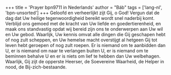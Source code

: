+++
title = 'Prayer bpn9711 in Nederlands'
author = "Báb"
tags = ['lang-nl', 'bpn-unsorted']
+++
Geloofd en verheerlijkt zijt Gij, o God! Vergun dat de dag dat Uw heilige tegenwoordigheid bereikt wordt snel naderbij komt. Verblijd ons gemoed met de kracht van Uw liefde en goedertierenheid, en maak ons standvastig opdat wij bereid zijn ons te onderwerpen aan Uw wil en Uw gebod. Waarlijk, Uw kennis omvat alle dingen die Gij geschapen hebt of nog zult scheppen, en Uw hemelse macht overstijgt al hetgeen Gij tot leven hebt geroepen of nog zult roepen. Er is niemand om te aanbidden dan U, er is niemand om naar te verlangen buiten U, er is niemand om te beminnen behalve U en er is niets om lief te hebben dan Uw welbehagen.
Waarlijk, Gij zijt de opperste Heerser, de Soevereine Waarheid, de Helper in nood, de Bij-zich-bestaande.
